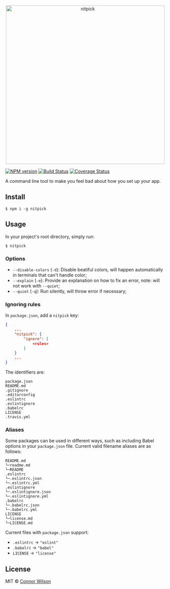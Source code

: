 <p align="center">
	<br>
	<img width="500" src="https://user-images.githubusercontent.com/10063864/37803938-1fa67e1e-2e08-11e8-8ca2-bd0f2e064bce.png" alt="nitpick">
	<br>
</p>

[![NPM version](https://img.shields.io/npm/v/nitpick.svg?style=flat-square)](https://npmjs.org/package/nitpick)
[![Build Status](https://img.shields.io/travis/cwlsn/nitpick/master.svg?style=flat-square)](https://travis-ci.org/cwlsn/nitpick) [![Coverage Status](https://img.shields.io/codecov/c/github/cwlsn/nitpick/master.svg?style=flat-square)](https://codecov.io/gh/cwlsn/nitpick/branch/master)

A command line tool to make you feel bad about how you set up your app.

## Install

    $ npm i -g nitpick

## Usage

In your project's root directory, simply run:

    $ nitpick

### Options

- `--disable-colors` (`-d`): Disable beatiful colors, will happen automatically in terminals that can't handle color;
- `--explain` (`-e`): Provide an explanation on how to fix an error, note: will not work with `--quiet`;
- `--quiet` (`-q`): Run silently, will throw error if necessary;

### Ignoring rules

In `package.json`, add a `nitpick` key:

```json
{
	...
	"nitpick": {
		"ignore": [
			<rules>
		]
	}
	...
}
```

The identifiers are:

```
package.json
README.md
.gitignore
.editorconfig
.eslintrc
.eslintignore
.babelrc
LICENSE
.travis.yml
```

### Aliases

Some packages can be used in different ways, such as including Babel options in your `package.json` file. Current valid filename aliases are as follows:

```
README.md
└─readme.md
└─README
.eslintrc
└─.eslintrc.json
└─.eslintrc.yml
.eslintignore
└─.eslintignore.json
└─.eslintignore.yml
.babelrc
└─.babelrc.json
└─.babelrc.yml
LICENSE
└─license.md
└─LICENSE.md
```

Current files with `package.json` support:

- `.eslintrc` -> `"eslint"`
- `.babelrc` -> `"babel"`
- `LICENSE` -> `"license"`

## License

MIT © [Connor Wilson](https://cwlsn.com)
